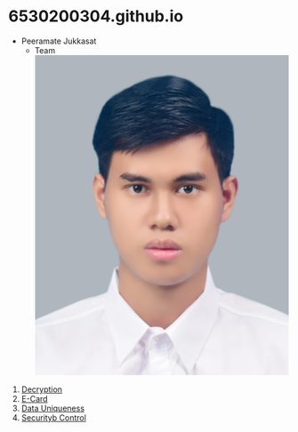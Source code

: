 # 6530200304.github.io

- Peeramate Jukkasat
   - Team
![Me](Image/Me.jpg)
1. [Decryption](Decryption.md)<br>
2. [E-Card](e-card.md)<br>
3. [Data Uniqueness](uniqueness.md)
4. [Securityb Control](security-control.md)
